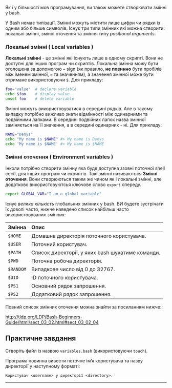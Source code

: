 Як і у більшості мов програмування, ви також можете створювати змінні у bash.

У Bash немає типізації. Змінні можуть містити лише цифри чи рядки із одним або більше символів. Існує три типи змінних які можна створити: локальні змінні, змінні оточення та зміння типу _positional arguments_.

### Локальні змінні ( Local variables )

**Локальні змінні** - це змінні які існують лише в одному скрипті. Вони не доступні для інших програм чи скриптів. Локальна змінна можу бути оголошена за допомогою `=` sign (як правило,  **не повинно** бути пробілів між іменем змінної, `=` та значенням), а значення змінної може бути отримане використовуючи `$`. Для прикладу:

```bash
foo="value"  # declare variable
echo $foo    # display value
unset foo    # delete variable
```

Змінні можуть використовуватися в середині рядків. Але в такому випадку потрібно вижливо знати відмінності між одинарними та подвійними лапками. В середині подвійних лапок назва змінної заміняється на її значення, а в середині одинарних - ні. Для прикладу:

```bash
NAME="Denys"
echo "My name is $NAME" #> My name is Denys
echo 'My name is $NAME' #> My name is $NAME
```

### Змінні оточення ( Environment variables )

Інколи потрібно створити змінну яка буде доступна ззовні поточної shell сесії, для інших програм чи скриптів. Такі змінні називаються **Змінні оточення**. Вони створюються таким же чином як і локальні змінні, але додатково використовуютсья ключове слово `export` спереду.

```bash
export GLOBAL_VAR="I am a global variable"
```

Існує _велика кількість_ глобальних змінних у bash. ВИ будете зустрічати їх доволі часто, нижче наведено список найбільш часто використовуваних змінних:

| Змінна     | Опис                                                   |
| :----------- | :------------------------------------------------------------ |
| `$HOME`      | Домашна директорія поточного користувача.                            |
| `$USER`      | Поточний користувач.                                             |
| `$PATH`      | Список директорії, у яких bash шукатиме команди. |
| `$PWD`       | Поточна робоча директорія.                                |
| `$RANDOM`    | Випадкове число від 0 до 32767.                           |
| `$UID`       | ID поточного користувача.                |
| `$PS1`       | Основний рядок запрошення.                                    |
| `$PS2`       | Додатковий рядок запрошення.                                  |

Повний список змінних оточення можна знайти за посиланням нижче::

<http://tldp.org/LDP/Bash-Beginners-Guide/html/sect_03_02.html#sect_03_02_04>

## Практичне завдання

Створіть файл із назвою `variables.bash` (використовуючи `touch`).

Програма повинна вивести поточне ім’я користувача та назву директорії у наступному форматі:

    Користувач <username> у директорії <directory>.

---
